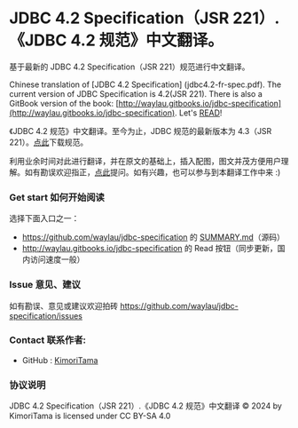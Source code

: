 # JDBC 4.2 Specification（JSR 221）.《JDBC 4.2 规范》中文翻译。

基于最新的 JDBC 4.2 Specification（JSR 221）规范进行中文翻译。

Chinese translation of [JDBC 4.2 Specification] (jdbc4.2-fr-spec.pdf).
The current version of JDBC Specification is 4.2(JSR 221). There is also a GitBook version of the book: [http://waylau.gitbooks.io/jdbc-specification](http://waylau.gitbooks.io/jdbc-specification).
Let's [READ](SUMMARY.md)!

 
《JDBC 4.2 规范》中文翻译。至今为止，JDBC 规范的最新版本为 4.3（JSR 221）。[点此](jdbc4.2-fr-spec.pdf)下载规范。
 
利用业余时间对此进行翻译，并在原文的基础上，插入配图，图文并茂方便用户理解。如有勘误欢迎指正，[点此](https://github.com/waylau/jdbc-specification/issues)提问。如有兴趣，也可以参与到本翻译工作中来 :)

### Get start 如何开始阅读

选择下面入口之一：

* <https://github.com/waylau/jdbc-specification> 的 [SUMMARY.md](SUMMARY.md)（源码）
* <http://waylau.gitbooks.io/jdbc-specification> 的 Read 按钮（同步更新，国内访问速度一般）

### Issue 意见、建议

如有勘误、意见或建议欢迎拍砖 <https://github.com/waylau/jdbc-specification/issues>

### Contact 联系作者:

* GitHub : [KimoriTama](https://github.com/KimoriTama)

### 协议说明

JDBC 4.2 Specification（JSR 221）.《JDBC 4.2 规范》中文翻译 © 2024 by KimoriTama is licensed under CC BY-SA 4.0 